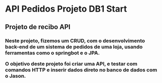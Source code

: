 <h1>API Pedidos Projeto DB1 Start</h1>
<h2>Projeto de recibo API</h2>

<h3> Neste projeto, fizemos um CRUD, com o desenvolvimento back-end de um sistema de pedidos de uma loja, usando ferramentas como o springbot e o JPA.
<p> O objetivo deste projeto foi criar uma API, e testar com comandos HTTP e inserir dados direto no banco de dados com o Jason.</h3>
